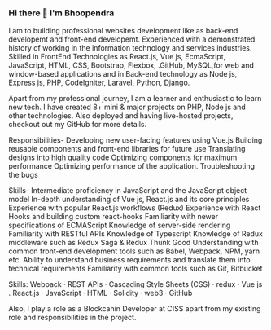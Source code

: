 ### Hi there 👋 I'm Bhoopendra 

<!--
**BhoopendraChaurasia/BhoopendraChaurasia** is a ✨ _special_ ✨ repository because its `README.md` (this file) appears on your GitHub profile.

Here are some ideas to get you started:

- 🔭 I’m currently working on ...
- 🌱 I’m currently learning ...
- 👯 I’m looking to collaborate on ...
- 🤔 I’m looking for help with ...
- 💬 Ask me about ...
- 📫 How to reach me: ...
- 😄 Pronouns: ...
- ⚡ Fun fact: ...
-->


I am to building professional websites development like as back-end developemt and front-end developemt. Experienced with a demonstrated history of working in the information technology and services industries. Skilled in FrontEnd Technologies as React.js, Vue js, EcmaScript, JavaScript, HTML, CSS, Bootstrap, Flexbox, .GitHub, MySQL,for web and window-based applications and in Back-end technology as Node js, Express js, PHP, CodeIgniter, Laravel, Python, Django.

Apart from my professional journey, I am a learner and enthusiastic to learn new tech. I have created 8+ mini & major projects on PHP, Node js and other technologies. Also deployed and having live-hosted projects, checkout out my GitHub for more details.

Responsibilities- Developing new user-facing features using Vue.js Building reusable components and front-end libraries for future use Translating designs into high quality code Optimizing components for maximum performance Optimizing performance of the application. Troubleshooting the bugs

Skills- Intermediate proficiency in JavaScript and the JavaScript object model In-depth understanding of Vue js, React.js and its core principles Experience with popular React.js workflows (Redux) Experience with React Hooks and building custom react-hooks Familiarity with newer specifications of ECMAScript Knowledge of server-side rendering Familiarity with RESTful APIs Knowledge of Typescript Knowledge of Redux middleware such as Redux Saga & Redux Thunk Good Understanding with common front-end development tools such as Babel, Webpack, NPM, yarn etc. Ability to understand business requirements and translate them into technical requirements Familiarity with common tools such as Git, Bitbucket

Skills: Webpack · REST APIs · Cascading Style Sheets (CSS) · redux · Vue js . React.js · JavaScript · HTML · Solidity · web3 · GitHub

Also, I play a role as a Blockcahin Developer at CISS apart from my existing role and responsibilities in the project.
<!-- Getting an opportunity to interact with many people and sharing thoughts out of the box -->

